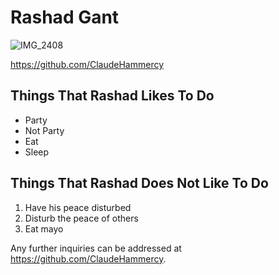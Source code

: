 # Rashad Gant

![IMG_2408](https://user-images.githubusercontent.com/90271245/132390973-8b4ebfdb-0c23-4869-b0a4-e58ef6301b02.jpg)

https://github.com/ClaudeHammercy

## Things That Rashad Likes To Do
   * Party  
   * Not Party  
   * Eat  
   * Sleep

## Things That Rashad Does Not Like To Do
   1. Have his peace disturbed
   2. Disturb the peace of others
   3. Eat mayo

Any further inquiries can be addressed at https://github.com/ClaudeHammercy.
